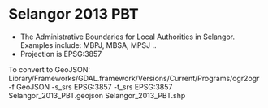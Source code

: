 Selangor 2013 PBT
===================
- The Administrative Boundaries for Local Authorities in Selangor.
Examples include: MBPJ, MBSA, MPSJ ..
- Projection is EPSG:3857

To convert to GeoJSON:
Library/Frameworks/GDAL.framework/Versions/Current/Programs/ogr2ogr -f GeoJSON -s_srs EPSG:3857 -t_srs EPSG:3857 Selangor_2013_PBT.geojson Selangor_2013_PBT.shp 

